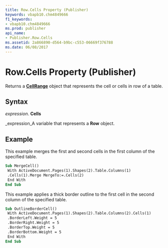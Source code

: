 ```yaml
---
title: Row.Cells Property (Publisher)
keywords: vbapb10.chm4849666
f1_keywords:
- vbapb10.chm4849666
ms.prod: publisher
api_name:
- Publisher.Row.Cells
ms.assetid: 2a866890-d564-b9bc-c553-06669f376788
ms.date: 06/08/2017
---
```



# Row.Cells Property (Publisher)

Returns a **[CellRange](cellrange-object-publisher.md)** object that represents the cell or cells in row of a table.


## Syntax

 _expression_. **Cells**

 _expression_A variable that represents a **Row** object.


## Example

This example merges the first and second cells in the first column of the specified table.


```vb
Sub MergeCell() 
 With ActiveDocument.Pages(1).Shapes(2).Table.Columns(1) 
 .Cells(1).Merge MergeTo:=.Cells(2) 
 End With 
End Sub
```

This example applies a thick border outline to the first cell in the second column of the specified table.




```vb
Sub OutlineBorderCell() 
 With ActiveDocument.Pages(1).Shapes(2).Table.Columns(2).Cells(1) 
 .BorderLeft.Weight = 5 
 .BorderRight.Weight = 5 
 .BorderTop.Weight = 5 
 .BorderBottom.Weight = 5 
 End With 
End Sub
```


